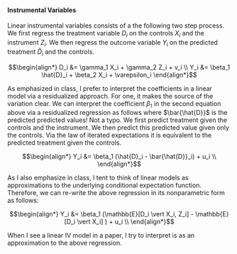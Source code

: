 #### **Instrumental Variables**

Linear instrumental variables consists of a the following two step process. We first regress the treatment variable $D_i$ on the controls $X_i$ and the instrument $Z_i$. We then regress the outcome variable $Y_i$ on the predicted treatment $\hat{D}_i$ and the controls.

$$\begin{align*}
D_i &= \gamma_1 X_i + \gamma_2 Z_i + v_i \\
Y_i &= \beta_1 \hat{D}_i + \beta_2 X_i + \varepsilon_i
\end{align*}$$

As emphasized in class, I prefer to interpret the coefficients in a linear model via a residualized approach. For one, it makes the source of the variation clear. We can interpret the coefficient $\beta_1$ in the second equation above via a residualized regression as follows where $\bar{\hat{D}}$ is the predicted predicted values! Not a typo. We first predict treatment given the controls and the instrument. We then predict this predicted value given only the controls. Via the law of iterated expectations it is equivalent to the predicted treatment given the controls.

$$\begin{align*}
Y_i &= \beta_1 (\hat{D}_i - \bar{\hat{D}}_i) + u_i \\ 
\end{align*}$$

As I also emphasize in class, I tent to think of linear models as approximations to the underlying conditional expectation function. Therefore, we can re-write the above regression in its nonparametric form as follows:

$$\begin{align*}
 Y_i &= \beta_1 (\mathbb{E}[D_i \vert X_i, Z_i] - \mathbb{E}[D_i \vert X_i] ) + u_i \\ 
\end{align*}$$

When I see a linear IV model in a paper, I try to interpret is as an approximation to the above regression. 

